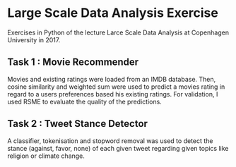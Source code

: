 # Large Scale Data Analysis Exercise
Exercises in Python of the lecture Larce Scale Data Analysis at Copenhagen University in 2017.


## Task 1 : Movie Recommender 

Movies and existing ratings were loaded from an IMDB database. Then, cosine similarity and weighted sum were used to predict a movies rating in regard to a users preferences based his existing ratings. For validation, I used RSME to evaluate the quality of the predictions. 

## Task 2 : Tweet Stance Detector

A classifier, tokenisation and stopword removal was used to detect the stance (against, favor, none) of each given tweet regarding given topics like religion or climate change.
